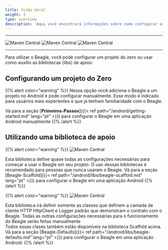 ```yaml
---
title: Visão Geral
weight: 3
type: overview
description: 'Aqui você encontrará informações sobre como configurar um projeto com o Beagle em aplicações Android.'
---
```


---

![Maven Central](https://img.shields.io/maven-central/v/br.com.zup.beagle/beagle-scaffold?color=green&label=Beagle-Scaffold)
![Maven Central](https://img.shields.io/maven-central/v/br.com.zup.beagle/beagle-defaults?color=green&label=Beagle-Defaults)
![Maven Central](https://img.shields.io/maven-central/v/br.com.zup.beagle/android?label=Beagle)

<hr>

Para utilizar o Beagle, você pode configurar um projeto do zero ou usar como auxílio as bibliotecas (libs) de apoio:

## Configurando um projeto do Zero 
{{% alert color="warning" %}}
Nessa opção você adiciona o Beagle a um projeto no Android e pode configurar manualmente. Esse modo é indicado para usuários mais experientes e que já tenham familiaridade com o Beagle. 

Vá para a seção [**Primeiros-Passos**]({{< ref path="/android/getting-started.md" lang="pt" >}}) para configurar o Beagle em uma aplicação Android manualmente
{{% /alert %}}

## Utilizando uma biblioteca de apoio

{{% alert color="warning" %}}
![Maven Central](https://img.shields.io/maven-central/v/br.com.zup.beagle/beagle-scaffold?color=green&label=Beagle-Scaffold)

Esta biblioteca define quase todas as configurações necessárias para começar a usar o Beagle em seu projeto. O uso dessas bibliotecas é recomendado para pessoas que nunca usaram o Beagle. Vá para a seção [Beagle-Scaffold]({{< ref path="/android/libs/beagle-scaffold.md" lang="pt" >}}) para configurar o Beagle em uma aplicação Android
{{% /alert %}}

{{% alert color="warning" %}}
![Maven Central](https://img.shields.io/maven-central/v/br.com.zup.beagle/beagle-defaults?color=green&label=Beagle-Defaults)

Esta biblioteca irá definir somente as classes que definem a camada de cliente HTTP HttpClient e Logger padrão que demonstram o contrato com o Beagle. Todas as outras configurações necessárias para o funcionamento do Beagle serão feitas manualmente<br>Todos essas clases também estão disponíveis na biblioteca Scaffold acima. Vá para a seção [Beagle-Defaults]({{< ref path="/android/libs/beagle-defaults.md" lang="pt" >}}) para configurar o Beagle em uma aplicação Android:
{{% /alert %}}
